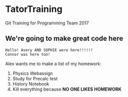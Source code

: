 # TatorTraining
Git Training for Programming Team 2017

## We're going to make great code here

```
Hello! Avery AND SOPHIE were here!!!!!!
Connor was here too!
```

Alex wants me to make a list of my homework:

1. Physics Webassign
2. Study for Precalc test
3. History Notebook
4. Kill everything because **NO ONE LIKES HOMEWORK**
